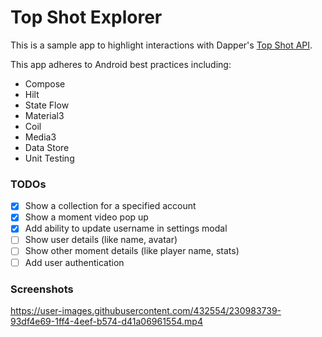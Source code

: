 # Top Shot Explorer
This is a sample app to highlight interactions with Dapper's [Top Shot API](https://developers.nbatopshot.com/docs/Introduction).

This app adheres to Android best practices including:
- Compose
- Hilt
- State Flow
- Material3
- Coil
- Media3
- Data Store
- Unit Testing

### TODOs
- [x] Show a collection for a specified account
- [x] Show a moment video pop up
- [x] Add ability to update username in settings modal
- [ ] Show user details (like name, avatar)
- [ ] Show other moment details (like player name, stats)
- [ ] Add user authentication

### Screenshots
https://user-images.githubusercontent.com/432554/230983739-93df4e69-1ff4-4eef-b574-d41a06961554.mp4
